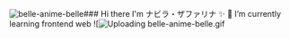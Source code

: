 ![belle-anime-belle](https://github.com/faryna03/faryna03/assets/99628696/16bc047b-176d-46c7-9d19-f46ec5648e59)### Hi there I'm ナビラ・ザファリナ ✨
🌱 I’m currently learning frontend web        ![![Uploading belle-anime-belle.gif](https://github.com/faryna03/faryna03/assets/99628696/cbc1b3c7-9220-4c27-b78c-b9f0d406d795)





<!--
**faryna03/faryna03** is a ✨ _special_ ✨ repository because its `README.md` (this file) appears on your GitHub profile.

Here are some ideas to get you started:

- 🔭 I’m currently working on ...
- 🌱 I’m currently learning ...
- 👯 I’m looking to collaborate on ...
- 🤔 I’m looking for help with ...
- 💬 Ask me about ...
- 📫 How to reach me: ...
- 😄 Pronouns: ...
- ⚡ Fun fact: ...
-->
